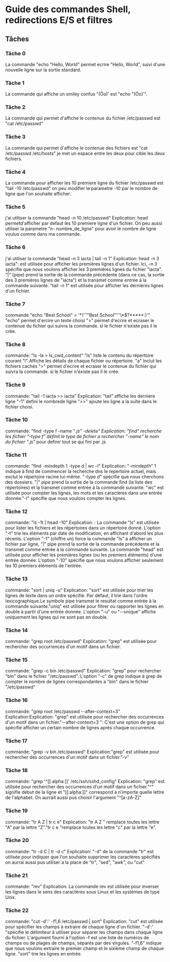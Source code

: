 # Guide des commandes Shell, redirections E/S et filtres

## Tâches

### Tâche 0
La commande "echo "Hello, World" permet ecrire "Hello, World", suivi d'une nouvelle ligne sur la sortie standard.
### Tâche 1
La commande qui affiche un smiley confus "(Ôo)' est "echo "(Ôo)'".
### Tâche 2
La commande qui permet d'affiche le contenue du fichier /etc/passwd est "cat /etc/passwd"
### Tâche 3
La commande qui permet d'affiche le contenue des fichiers est "cat /etc/passwd /etc/hosts" je met un espace entre les deux pour cible les deux fichiers.
### Tâche 4
La commande pour afficher les 10 premiere ligne du fichier /etc/passwd est "tail -10 /etc/passwd" on peu modifier le parametre -10 par le nombre de ligne que l'on souhaite afficher.
### Tâche 5
j'ai utiliser la commande "head -n 10 /etc/passwd" Explication: head permetd'afficher par defaut les 10 premiere ligne d'un fichier. On peu aussi utiliser la parametre "n- nombre_de_ligne" pour avoir le nombre de ligne voulus comme dans ma commande.

### Tâche 6
j'ai utiliser la commande "head -n 3 iacta | tail -n 1" Explication:  head -n 3 iacta": est utilisée pour afficher les premières lignes d'un fichier. Ici, -n 3 spécifie que nous voulons afficher les 3 premières lignes du fichier "iacta".
"|" (pipe) prend la sortie de la commande précédente (dans ce cas, la sortie des 3 premières lignes de "iacta") et la transmet comme entrée à la commande suivante.
"tail -n 1" est utilisée pour afficher les dernières lignes d'un fichier. 
### Tâche 7
commande "echo "Best School" > '\*\\'\''"Best School"\'\''\\*$\?\*\*\*\*\*:)'" "echo" permet d'ercire un texte choisi ">" permet d'ecrire et ecraser le contenue du fichier qui suivra la commande. si le fichier n'existe pas il le crée.
### Tâche 8
commande: "ls -la > ls_cwd_content" "ls" liste le contenu du répertoire courant "l" Affiche les détails de chaque fichier ou répertoire. "a" Inclut les fichiers cachés ">" permet d'ecrire et ecraser le contenue du fichier qui suivra la commande. si le fichier n'existe pas il le crée.
### Tâche 9
commande: "tail -1 iacta >> iacta" Explication: "tail" affiche les derniere ligne "-1" defini le nombrede ligne ">>" ajoute les ligne a la suite dans le fichier choisi.
### Tâche 10
commande: "find -type f -name "*.js" -delete" Explication: "find" recherche les fichier "-type f" définit le type de fichier a rechercher "-name" le nom du fichier "*.js" pour definir tout se qui fini par .js
### Tâche 11
commande: "find -mindepth 1 -type d | wc -l" Explication: "-mindepth" 1 indique à find de commencer la recherche dns le repertoire actuel, mais exclut le répertoire racine lui-même. "-type d" spécifie que nous cherchons des dossiers. "|" pipe prend la sortie de la commande find (la liste des répertoires) et la transmet comme entrée à la commande suivante. "wc" est utilisée pour compter les lignes, les mots et les caractères dans une entrée donnée."-l" spécifie que nous voulons compter les lignes.
### Tâche 12
commande: "ls -1t | head -10" Explication: : La commande "ls" est utilisée pour lister les fichiers et les répertoires dans un répertoire donné. L'option "-t" trie les éléments par date de modification, en affichant d'abord les plus récents.  L'option "-1" (chiffre un) force la commande "ls" à afficher un fichier par ligne, "|" pipe prend la sortie de la commande précédente et la transmet comme entrée à la commande suivante. La commande "head" est utilisée pour afficher les premières lignes (ou les premiers éléments) d'une entrée donnée. L'option "-10" spécifie que nous voulons afficher seulement les 10 premiers éléments de l'entrée.
### Tâche 13
commande: "sort | uniq -u" Explication: "sort" est utilisée pour trier les lignes de texte dans un ordre spécifié. Par défaut, il trie dans l'ordre lexicographique.Le symbole pipe transmet le resultat comme entrée à la commande suivante."uniq" est utilisée pour filtrer ou rapporter les lignes en double à partir d'une entrée donnée. L'option "-u" ou "--unique" affiche uniquement les lignes qui ne sont pas en double.
### Tâche 14
commande: "grep root /etc/passwd" Explication: "grep" est utilisée pour rechercher des occurrences d'un motif dans un fichier.
### Tâche 15
commande: "grep -c bin /etc/passwd" Explication: "grep" pour rechercher "bin" dans le fichier "/etc/passwd". L'option "-c" de grep indique à grep de compter le nombre de lignes correspondantes a "bin" dans le fichier "/etc/passwd"
### Tâche 16
commande: "grep root /etc/passwd --after-context=3" Explication:Explication: "grep" est utilisée pour rechercher des occurrences d'un motif dans un fichier."--after-context=3 ": C'est une option de grep qui spécifie afficher un certain nombre de lignes après chaque occurrence.
### Tâche 17
commande: "grep -v bin /etc/passwd" Explication:"grep" est utilisée pour rechercher des occurrences d'un motif dans un fichier."-v"
### Tâche 18
commande: "grep '^[[:alpha:]]' /etc/ssh/sshd_config" Explication: "grep" est utilisée pour rechercher des occurrences d'un motif dans un fichier."^" signifie début de la ligne et "[[:alpha:]]" correspond à n'importe quelle lettre de l'alphabet. On aurrait aussi pus choisir l'argument "^[a-zA-Z]"
### Tâche 19
commande: "tr A Z | tr c e" Explication: "tr A Z " remplace toutes les lettre "A" par la lettre "Z"."tr c e "remplace toutes les lettre "c" par la lettre "e".
### Tâche 20
commande: "tr -d C | tr -d c" Explication: "-d" de la commande "tr" est utilisée pour indiquer que l'on souhaite supprimer les caractères spécifiés on aurrai aussi pus utiliser a la place de "tr", "sed", "awk", ou "cut"
### Tâche 21
commande: "rev" Explication: La commande rev est utilisée pour inverser les lignes dans le sens des caractères sous Linux et les systèmes de type Unix.
### Tâche 22
commande: "cut -d':' -f1,6 /etc/passwd | sort" Explication:  "cut" est utilisée pour spécifier les champs à extraire de chaque ligne d'un fichier. "-d':' "spécifie le délimiteur à utiliser pour séparer les champs dans chaque ligne du fichier. L'argument fourni à l'option -f est une liste de numéros de champs ou de plages de champs, séparés par des virgules. "-f1,6" indique que nous voulons extraire le premier champ et le sixième champ de chaque ligne. "sort" trie les lignes en entrée.